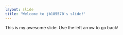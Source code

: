 ```yaml
---
layout: slide
title: "Welcome to jb185570's slide!"
---
```

This is my awesome slide.
Use the left arrow to go back!
